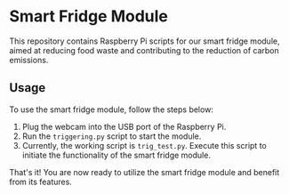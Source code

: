 # Smart Fridge Module

This repository contains Raspberry Pi scripts for our smart fridge module, aimed at reducing food waste and contributing to the reduction of carbon emissions.

## Usage

To use the smart fridge module, follow the steps below:

1. Plug the webcam into the USB port of the Raspberry Pi.
2. Run the `triggering.py` script to start the module.
3. Currently, the working script is `trig_test.py`. Execute this script to initiate the functionality of the smart fridge module.

That's it! You are now ready to utilize the smart fridge module and benefit from its features.
